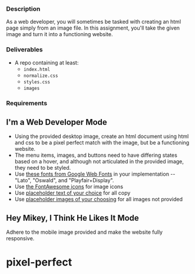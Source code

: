 ### Description

As a web developer, you will sometimes be tasked with creating an html page simply from an image file. In this assignment, you'll take the given image and turn it into a functioning website.

### Deliverables

* A repo containing at least:
  * `index.html`
  * `normalize.css`
  * `styles.css`
  * `images`

### Requirements

## I'm a Web Developer Mode

* Using the provided desktop image, create an html document using html and css to be a pixel perfect match with the image, but be a functioning website.
* The menu items, images, and buttons need to have differing states based on a hover, and although not articulated in the provided image, they need to be styled.
* Use [these fonts from Google Web
  Fonts](https://fonts.googleapis.com/css?family=Lato:300,400,400i,700,700i%7cOswald:300,400,500,600,700%7cPlayfair+Display:400,400i,700,700i)
  in your implementation -- "Lato", "Oswald", and "Playfair+Display".
* Use [the FontAwesome
  icons](http://fortawesome.github.io/Font-Awesome/cheatsheet/) for image icons
* Use [placeholder text of your choice](http://meettheipsums.com) for all copy
* Use [placeholder images of your
  choosing](http://www.hanselman.com/blog/TheInternetsBestPlaceholderImageSitesForWebDevelopment.aspx) for all images not provided

## Hey Mikey, I Think He Likes It Mode

Adhere to the mobile image provided and make the website fully responsive.
# pixel-perfect
